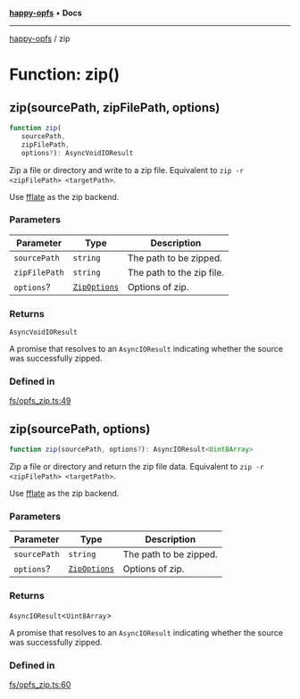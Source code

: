[**happy-opfs**](../README.md) • **Docs**

***

[happy-opfs](../README.md) / zip

# Function: zip()

## zip(sourcePath, zipFilePath, options)

```ts
function zip(
   sourcePath, 
   zipFilePath, 
   options?): AsyncVoidIOResult
```

Zip a file or directory and write to a zip file.
Equivalent to `zip -r <zipFilePath> <targetPath>`.

Use [fflate](https://github.com/101arrowz/fflate) as the zip backend.

### Parameters

| Parameter | Type | Description |
| ------ | ------ | ------ |
| `sourcePath` | `string` | The path to be zipped. |
| `zipFilePath` | `string` | The path to the zip file. |
| `options`? | [`ZipOptions`](../interfaces/ZipOptions.md) | Options of zip. |

### Returns

`AsyncVoidIOResult`

A promise that resolves to an `AsyncIOResult` indicating whether the source was successfully zipped.

### Defined in

[fs/opfs\_zip.ts:49](https://github.com/JiangJie/happy-opfs/blob/1fc39add615fcd3c1ee38b13edeb0d38cd3481c4/src/fs/opfs_zip.ts#L49)

## zip(sourcePath, options)

```ts
function zip(sourcePath, options?): AsyncIOResult<Uint8Array>
```

Zip a file or directory and return the zip file data.
Equivalent to `zip -r <zipFilePath> <targetPath>`.

Use [fflate](https://github.com/101arrowz/fflate) as the zip backend.

### Parameters

| Parameter | Type | Description |
| ------ | ------ | ------ |
| `sourcePath` | `string` | The path to be zipped. |
| `options`? | [`ZipOptions`](../interfaces/ZipOptions.md) | Options of zip. |

### Returns

`AsyncIOResult`\<`Uint8Array`\>

A promise that resolves to an `AsyncIOResult` indicating whether the source was successfully zipped.

### Defined in

[fs/opfs\_zip.ts:60](https://github.com/JiangJie/happy-opfs/blob/1fc39add615fcd3c1ee38b13edeb0d38cd3481c4/src/fs/opfs_zip.ts#L60)
